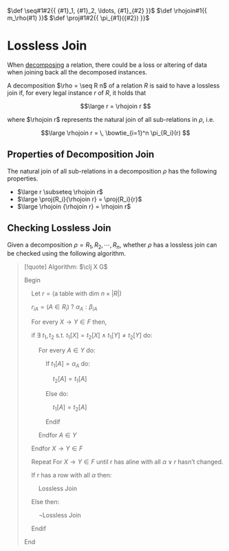 $\def \seq#1#2{{ {#1}_1, {#1}_2, \ldots, {#1}_{#2} }}$
$\def \rhojoin#1{{ m_\rho(#1) }}$
$\def \proj#1#2{{ \pi_{#1}({#2}) }}$

# Lossless Join

When [decomposing](/Data%20Management%20and%20Analysis/Unit%201/Relational/Decomposition/Decomposition%20of%20Relations.md) a relation, there could be a loss or altering of data when joining back all the decomposed instances.

A decomposition $\rho = \seq R n$ of a relation $R$ is said to have a lossless join if, for every legal instance $r$ of $R$, it holds that

$$\large
	r = \rhojoin r
$$

where $\rhojoin r$ represents the natural join of all sub-relations in $\rho$, i.e.

$$\large
	\rhojoin r = \, \bowtie_{i=1}^n \pi_{R_i}(r)
$$

## Properties of Decomposition Join

The natural join of all sub-relations in a decomposition $\rho$ has the following properties.

- $\large r \subseteq \rhojoin r$
- $\large \proj{R_i}{\rhojoin r} = \proj{R_i}{r}$
- $\large \rhojoin {\rhojoin r} = \rhojoin r$

## Checking Lossless Join

Given a decomposition $\rho = R_1, R_2, \cdots, R_n$, whether $\rho$ has a lossless join can be checked using the following algorithm.

> [!quote] Algorithm: $\clj X G$
> 
> $\text{Begin}$
> 
> $\quad \text{Let } r = (\text{a table with dim } n \times |R|)$
> 
> $\quad r_{iA} = (A \in R_i) \text{ ? } \alpha_A : \beta_{iA}$
> 
> $\quad \text{For every } X \rightarrow Y \in F \text{ then,}$
> 
> $\quad \text{if } \exists \ t_1, t_2 \text{ s.t. } t_1[X] = t_2[X] \land t_1[Y] \neq t_2[Y] \text{ do:}$
> 
> $\quad \quad \text{For every } A \in Y \text{ do:}$
> 
> $\quad \quad \quad \text{If } t_1[A] = \alpha_A \text{ do:}$
> 
> $\quad \quad \quad \quad t_2[A] = t_1[A]$
> 
> $\quad \quad \quad \text{Else do:}$
> 
> $\quad \quad \quad \quad t_1[A] = t_2[A]$
> 
> $\quad \quad \quad \text{Endif}$
> 
> $\quad \quad \text{Endfor } A \in Y$
> 
> $\quad \text{Endfor } X \rightarrow Y \in F$
> 
> $\quad \text{Repeat For } X \rightarrow Y \in F \text{ until r has aline with all } \alpha \lor r \text{ hasn't changed.}$
> 
> $\quad \text{If r has a row with all } \alpha \text{ then:}$
> 
> $\quad \quad \text{Lossless Join}$
> 
> $\quad \text{Else then:}$
> 
> $\quad \quad \lnot \text{Lossless Join}$
> 
> $\quad \text{Endif}$
> 
> $\text{End}$